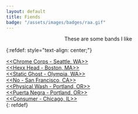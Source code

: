 ```yaml
---
layout: default
title: Fiends
badge: "/assets/images/badges/raa.gif"
---
```

<p style="text-align:center">These are some bands I like </p>
{:refdef: style="text-align: center;"}

[<<Chrome Corps - Seattle, WA>>](https://chromecorps.bandcamp.com/album/helmet-mounted-display-extended-version)  
[<<Hexx Head - Boston, MA>>](https://hexxhead.bandcamp.com/album/seabeds-cough)  
[<<Static Ghost - Olympia, WA>>](https://staticghost1.bandcamp.com/album/static-ghost-ep-2)  
[<<No - San Francisco, CA>>](https://onno.bandcamp.com/)   
[<<Physical Wash - Portland, OR>>](https://oraculorecords.bandcamp.com/album/physical-death)  
[<<Puerta Negra - Portland, OR>>](https://oraculorecords.bandcamp.com/album/costo-humano)  
[<<Consumer - Chicago, IL>>](https://consumermp.bandcamp.com/)  
{: refdef}   